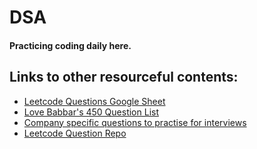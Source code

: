 # DSA
#### Practicing coding daily here. 
## Links to other resourceful contents:
* [Leetcode Questions Google Sheet](https://lnkd.in/d2NHt-2)
* [Love Babbar's 450 Question List](https://drive.google.com/file/d/1FMdN_OCfOI0iAeDlqswCiC2DZzD4nPsb/view)
* [Company specific questions to practise for interviews](https://github.com/MysteryVaibhav/leetcode_company_wise_questions)
* [Leetcode Question Repo](https://lnkd.in/d2NHt-2)
